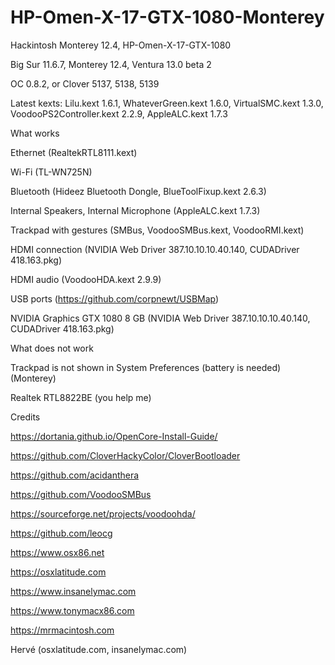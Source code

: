 # HP-Omen-X-17-GTX-1080-Monterey
Hackintosh Monterey 12.4, HP-Omen-X-17-GTX-1080



Big Sur 11.6.7, Monterey 12.4, Ventura 13.0 beta 2

OC 0.8.2, or Clover 5137, 5138, 5139

Latest kexts: Lilu.kext 1.6.1, WhateverGreen.kext 1.6.0, VirtualSMC.kext 1.3.0, VoodooPS2Controller.kext 2.2.9, AppleALC.kext 1.7.3 

What works

Ethernet (RealtekRTL8111.kext)

Wi-Fi (TL-WN725N)

Bluetooth (Hideez Bluetooth Dongle, BlueToolFixup.kext 2.6.3)

Internal Speakers, Internal Microphone (AppleALC.kext 1.7.3)

Trackpad with gestures (SMBus, VoodooSMBus.kext, VoodooRMI.kext)

HDMI connection (NVIDIA Web Driver 387.10.10.10.40.140, CUDADriver 418.163.pkg)

HDMI audio (VoodooHDA.kext 2.9.9)

USB ports (https://github.com/corpnewt/USBMap)

NVIDIA Graphics GTX 1080 8 GB (NVIDIA Web Driver 387.10.10.10.40.140, CUDADriver 418.163.pkg)

What does not work

Trackpad is not shown in System Preferences (battery is needed) (Monterey)

Realtek RTL8822BE (you help me)

Credits

https://dortania.github.io/OpenCore-Install-Guide/

https://github.com/CloverHackyColor/CloverBootloader

https://github.com/acidanthera

https://github.com/VoodooSMBus

https://sourceforge.net/projects/voodoohda/

https://github.com/leocg

https://www.osx86.net

https://osxlatitude.com

https://www.insanelymac.com

https://www.tonymacx86.com

https://mrmacintosh.com

Hervé (osxlatitude.com, insanelymac.com)

